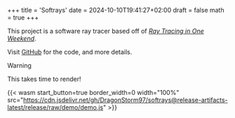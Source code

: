 +++
title = 'Softrays'
date = 2024-10-10T19:41:27+02:00
draft = false
math = true
+++

This project is a software ray tracer based off of
[_Ray Tracing in One Weekend_](<(https://raytracing.github.io/books/RayTracingInOneWeekend.html)>).

Visit [GitHub]("https://github.com/DragonStorm97/softrays") for the code, and more details.

> [!WARNING]
> This takes time to render!

{{< wasm start_button=true border_width=0 width="100%" src="https://cdn.jsdelivr.net/gh/DragonStorm97/softrays@release-artifacts-latest/release/raw/demo/demo.js" >}}
